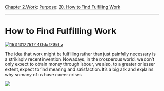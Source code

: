 [Chapter 2.Work](https://www.theschooloflife.com/thebookoflife/category/work/): [Purpose](https://www.theschooloflife.com/thebookoflife/category/work/purpose/): [20. How to Find Fulfilling Work](https://www.theschooloflife.com/thebookoflife/how-to-find-fulfilling-work/)

* * *

# How to Find Fulfilling Work

[![15343177517_48fdaf795f_z](https://www.theschooloflife.com/thebookoflife/wp-content/uploads/2015/01/15343177517_48fdaf795f_z.jpg)](http://www.thebookoflife.org/wp-content/uploads/2015/01/15343177517_48fdaf795f_z.jpg)

The idea that work might be fulfilling rather than just painfully necessary is a strikingly recent invention. Nowadays, in the prosperous world, we don’t only expect to obtain money through labour, we also, to a greater or lesser extent, expect to find meaning and satisfaction. It’s a big ask and explains why so many of us have career crises.

[![](https://img.youtube.com/vi/veriqDHLXsw/0.jpg)](//www.youtube.com/embed/veriqDHLXsw '')
